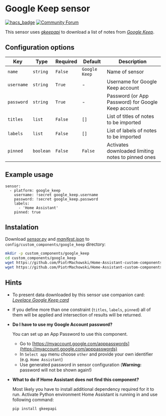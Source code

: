 # Google Keep sensor

[![hacs_badge](https://img.shields.io/badge/HACS-Default-orange.svg)](https://github.com/custom-components/hacs)
[![Community Forum](https://img.shields.io/badge/community-forum-brightgreen.svg?style=popout)](https://community.home-assistant.io/t/google-keep-custom-component-and-lovelace-card/131752)

This sensor uses [*gkeepapi*](https://github.com/kiwiz/gkeepapi) to download a list of notes from [*Google Keep*](https://keep.google.com/).
 
## Configuration options

| Key | Type | Required | Default | Description |
| --- | --- | --- | --- | --- |
| `name` | `string` | `False` | `Google Keep` | Name of sensor |
| `username` | `string` | `True` | - | Username for Google Keep account |
| `password` | `string` | `True` | - | Password (or App Password) for Google Keep account |
| `titles` | `list` | `False` | `[]` | List of titles of notes to be imported |
| `labels` | `list` | `False` | `[]` | List of labels of notes to be imported |
| `pinned` | `boolean` | `False` | `False` | Activates downloaded limiting notes to pinned ones |

## Example usage

```
sensor:
  - platform: google_keep
    username: !secret google_keep.username
    password: !secret google_keep.password
    labels:
      - 'Home Assistant'
    pinned: true
```

## Instalation

Download [*sensor.py*](https://github.com/PiotrMachowski/Home-Assistant-custom-components-Google-Keep/raw/master/custom_components/google_keep/sensor.py) and [*manifest.json*](https://github.com/PiotrMachowski/Home-Assistant-custom-components-Google-Keep/raw/master/custom_components/google_keep/manifest.json) to `config/custom_components/google_keep` directory:
```bash
mkdir -p custom_components/google_keep
cd custom_components/google_keep
wget https://github.com/PiotrMachowski/Home-Assistant-custom-components-Google-Keep/raw/master/custom_components/google_keep/binary_sensor.py
wget https://github.com/PiotrMachowski/Home-Assistant-custom-components-Google-Keep/raw/master/custom_components/google_keep/manifest.json
```

## Hints

* To present data downloaded by this sensor use companion card: [*Lovelace Google Keep card*](https://github.com/PiotrMachowski/Lovelace-Google-Keep-card)

* If you define more than one constraint (`titles`, `labels`, `pinned`) all of them will be applied and intersection of results will be returned.

* **Do I have to use my Google Account password?**

  You can set up an App Password to use this component.
  * Go to [https://myaccount.google.com/apppasswords](https://myaccount.google.com/apppasswords)
  * In `Select app` menu choose `other` and provide your own identifier (e.g. `Home Assistant`)
  * Use generated password in sensor configuration (**Warning:** password will not be shown again!)
  

* **What to do if Home Assistant does not find this component?**

  Most likely you have to install additional dependency required for it to run. Activate Python environment Home Assistant is running in and use following command:
  ```bash
  pip install gkeepapi
  ```
